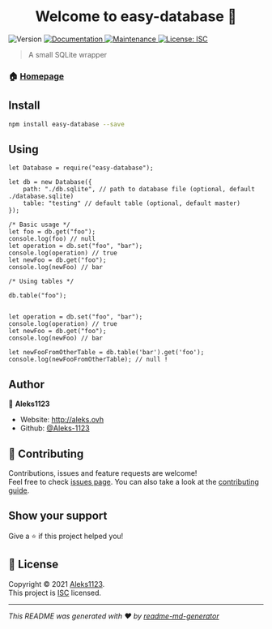 <h1 align="center">Welcome to easy-database 👋</h1>
<p>
  <img alt="Version" src="https://img.shields.io/badge/version-1.0.0-blue.svg?cacheSeconds=2592000" />
  <a href="https://github.com/Aleks-1123/easy-database#readme" target="_blank">
    <img alt="Documentation" src="https://img.shields.io/badge/documentation-yes-brightgreen.svg" />
  </a>
  <a href="https://github.com/Aleks-1123/easy-database/graphs/commit-activity" target="_blank">
    <img alt="Maintenance" src="https://img.shields.io/badge/Maintained%3F-yes-green.svg" />
  </a>
  <a href="https://github.com/Aleks-1123/easy-database/blob/master/LICENSE" target="_blank">
    <img alt="License: ISC" src="https://img.shields.io/github/license/Aleks-1123/easy-database" />
  </a>
</p>

> A small SQLite wrapper

### 🏠 [Homepage](https://github.com/Aleks-1123/easy-database#readme)

## Install

```sh
npm install easy-database --save
```

## Using

```javascipt
let Database = require("easy-database");

let db = new Database({
    path: "./db.sqlite", // path to database file (optional, default ./database.sqlite)
    table: "testing" // default table (optional, default master)
});

/* Basic usage */
let foo = db.get("foo");
console.log(foo) // null
let operation = db.set("foo", "bar");
console.log(operation) // true
let newFoo = db.get("foo");
console.log(newFoo) // bar

/* Using tables */

db.table("foo");


let operation = db.set("foo", "bar");
console.log(operation) // true
let newFoo = db.get("foo");
console.log(newFoo) // bar

let newFooFromOtherTable = db.table('bar').get('foo');
console.log(newFooFromOtherTable); // null !
```

## Author

👤 **Aleks1123**

* Website: http://aleks.ovh
* Github: [@Aleks-1123](https://github.com/Aleks-1123)

## 🤝 Contributing

Contributions, issues and feature requests are welcome!<br />Feel free to check [issues page](https://github.com/Aleks-1123/easy-database/issues). You can also take a look at the [contributing guide](https://github.com/Aleks-1123/easy-database/blob/master/CONTRIBUTING.md).

## Show your support

Give a ⭐️ if this project helped you!

## 📝 License

Copyright © 2021 [Aleks1123](https://github.com/Aleks-1123).<br />
This project is [ISC](https://github.com/Aleks-1123/easy-database/blob/master/LICENSE) licensed.

***
_This README was generated with ❤️ by [readme-md-generator](https://github.com/kefranabg/readme-md-generator)_